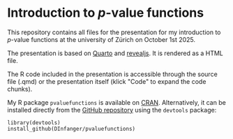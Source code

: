 # Introduction to *p*-value functions

This repository contains all files for the presentation for my introduction to *p*-value functions at the university of Zürich on October 1st 2025.

The presentation is based on [Quarto](https://quarto.org/) and [revealjs](https://quarto.org/docs/presentations/revealjs/). It is rendered as a HTML file.

The R code included in the presentation is accessible through the source file (.qmd) or the presentation itself (klick "Code" to expand the code chunks).

My R package `pvaluefunctions` is available on [CRAN](https://cran.r-project.org/package=pvaluefunctions). Alternatively, it can be installed directly from the [GitHub repository](https://github.com/DInfanger/pvaluefunctions) using the `devtools` package:

```{r}
library(devtools)
install_github(DInfanger/pvaluefunctions)
```
